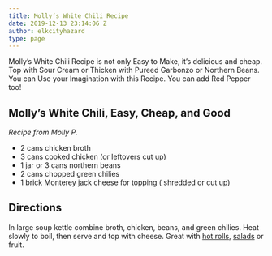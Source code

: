 ```yaml
---
title: Molly’s White Chili Recipe
date: 2019-12-13 23:14:06 Z
author: elkcityhazard
type: page
---
```


Molly&#8217;s White Chili Recipe is not only Easy to Make, it&#8217;s delicious and cheap. Top with Sour Cream or Thicken with Pureed Garbonzo or Northern Beans. You can Use your Imagination with this Recipe. You can add Red Pepper too!

## Molly&#8217;s White Chili, Easy, Cheap, and Good

_Recipe from Molly P._

  * 2 cans chicken broth
  * 3 cans cooked chicken (or leftovers cut up)
  * 1 jar or 3 cans northern beans
  * 2 cans chopped green chilies
  * 1 brick Monterey jack cheese for topping ( shredded or cut up)

## Directions

In large soup kettle combine broth, chicken, beans, and green chilies. Heat slowly to boil, then serve and top with cheese. Great with [hot rolls][1], [salads][2] or fruit.

 [1]: /wordpress/easy-breakfast-recipes/fresh-homemade-biscuits/
 [2]: /wordpress/vegetables-and-salad-recipes/